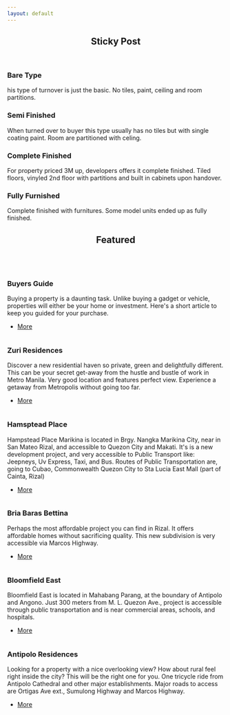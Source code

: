 ```yaml
---
layout: default
---
```


<!-- Section -->
<section>
	<header class="major">
		<h2>Sticky Post</h2>
	</header>
	<div class="features">
		<article>
			<span class="icon fa-home"></span>
			<div class="content">
				<h3>Bare Type</h3>
				<p>his type of turnover is just the basic. No tiles, paint, ceiling and room partitions.</p>
			</div>
		</article>
		<article>
			<span class="icon fa-gift"></span>
			<div class="content">
				<h3>Semi Finished</h3>
				<p>When turned over to buyer this type usually has no tiles but with single coating paint. Room are partitioned with celing. </p>
			</div>
		</article>
		<article>
			<span class="icon fa-rocket"></span>
			<div class="content">
				<h3>Complete Finished</h3>
				<p>For property priced 3M up, developers offers it complete finished. Tiled floors, vinyled 2nd floor with partitions and built in cabinets upon handover.</p>
			</div>
		</article>
		<article>
			<span class="icon fa-puzzle-piece"></span>
			<div class="content">
				<h3>Fully Furnished</h3>
				<p>Complete finished with furnitures. Some model units ended up as fully finished.</p>
			</div>
		</article>
	</div>
</section>

<!-- Section -->
<section>
	<header class="major">
		<h2>Featured</h2>
	</header>
	<div class="posts">
		<article>
			<a href="#" class="image"><img src="images/cofee.jpg" alt="" /></a>
			<h3>Buyers Guide</h3>
			<p>Buying a property is a daunting task. Unlike buying a gadget or vehicle, properties will either be your home or investment. Here's a short article to keep you guided for your purchase.</p>
			<ul class="actions">
				<li><a href="article/2014/08/07/first-post.html" class="button">More</a></li>
			</ul>
		</article>
		<article>
			<a href="#" class="image"><img src="images/Izumi2.jpg" alt="" /></a>
			<h3>Zuri Residences</h3>
			<p>Discover a new residential haven so private, green and delightfully different. This can be your secret get-away from the hustle and bustle of work in Metro Manila. Very good location and features perfect view. Experience a getaway from Metropolis without going too far.</p>
			<ul class="actions">
				<li><a href="taytay/2018/05/08/zuriIzumi.html" class="button">More</a></li>
			</ul>
		</article>
		<article>
			<a href="#" class="image"><img src="images/hampstead.jpg" alt="" /></a>
			<h3>Hamsptead Place</h3>
			<p>Hampstead Place Marikina is located in Brgy. Nangka Marikina City, near in San Mateo Rizal, and accessible to Quezon City and Makati. It's is a new development project, and very accessible to Public Transport like: Jeepneys, Uv Express, Taxi, and Bus. Routes of Public Transportation are, going to Cubao, Commonwealth Quezon City to Sta Lucia East Mall (part of Cainta, Rizal)</p>
			<ul class="actions">
				<li><a href="marikina/2018/03/14/hampstead.html" class="button">More</a></li>
			</ul>
		</article>
		<article>
			<a href="#" class="image"><img src="images/bettina.jpg" alt="" /></a>
			<h3>Bria Baras Bettina</h3>
			<p>Perhaps the most affordable project you can find in Rizal. It offers affordable homes without sacrificing quality. This new subdivision is very accessible via Marcos Highway.</p>
			<ul class="actions">
				<li><a href="baras/2018/05/03/BriaBarasBettina.html" class="button">More</a></li>
			</ul>
		</article>
		<article>
			<a href="#" class="image"><img src="images/image34.jpg" alt="" /></a>
			<h3>Bloomfield East</h3>
			<p>Bloomfield East is located in Mahabang Parang, at the boundary of Antipolo and Angono.   Just 300 meters from M. L. Quezon Ave., project is accessible through public transportation and is near commercial areas, schools, and hospitals.</p>
			<ul class="actions">
				<li><a href="angono/2017/10/20/bloomfield-east-angono.html" class="button">More</a></li>
			</ul>
		</article>
		<article>
			<a href="#" class="image"><img src="images/ant_res.jpg" alt="" /></a>
			<h3>Antipolo Residences</h3>
			<p>Looking for a property with a nice overlooking view? How about rural feel right inside the city? This will be the right one for you. One tricycle ride from Antipolo Cathedral and other major establishments. Major roads to access are Ortigas Ave ext., Sumulong Highway and Marcos Highway.</p>
			<ul class="actions">
				<li><a href="antipolo/2018/04/18/res.html" class="button">More</a></li>
			</ul>
		</article>
	</div>
</section>
